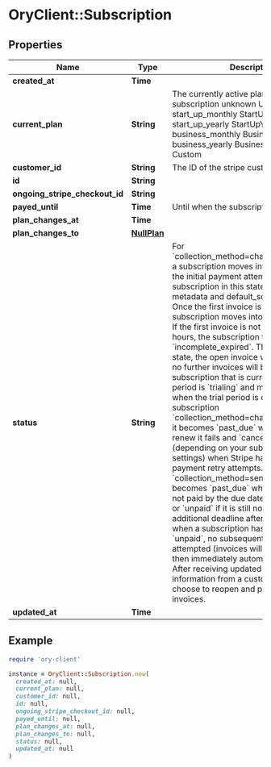 # OryClient::Subscription

## Properties

| Name | Type | Description | Notes |
| ---- | ---- | ----------- | ----- |
| **created_at** | **Time** |  | [readonly] |
| **current_plan** | **String** | The currently active plan of the subscription unknown Unknown free Free start_up_monthly StartUpMonthly start_up_yearly StartUpYearly business_monthly BusinessMonthly business_yearly BusinessYearly custom Custom | [readonly] |
| **customer_id** | **String** | The ID of the stripe customer | [readonly] |
| **id** | **String** |  |  |
| **ongoing_stripe_checkout_id** | **String** |  | [optional] |
| **payed_until** | **Time** | Until when the subscription is payed | [readonly] |
| **plan_changes_at** | **Time** |  | [optional] |
| **plan_changes_to** | [**NullPlan**](NullPlan.md) |  |  |
| **status** | **String** | For &#x60;collection_method&#x3D;charge_automatically&#x60; a subscription moves into &#x60;incomplete&#x60; if the initial payment attempt fails. A subscription in this state can only have metadata and default_source updated. Once the first invoice is paid, the subscription moves into an &#x60;active&#x60; state. If the first invoice is not paid within 23 hours, the subscription transitions to &#x60;incomplete_expired&#x60;. This is a terminal state, the open invoice will be voided and no further invoices will be generated.  A subscription that is currently in a trial period is &#x60;trialing&#x60; and moves to &#x60;active&#x60; when the trial period is over.  If subscription &#x60;collection_method&#x3D;charge_automatically&#x60; it becomes &#x60;past_due&#x60; when payment to renew it fails and &#x60;canceled&#x60; or &#x60;unpaid&#x60; (depending on your subscriptions settings) when Stripe has exhausted all payment retry attempts.  If subscription &#x60;collection_method&#x3D;send_invoice&#x60; it becomes &#x60;past_due&#x60; when its invoice is not paid by the due date, and &#x60;canceled&#x60; or &#x60;unpaid&#x60; if it is still not paid by an additional deadline after that. Note that when a subscription has a status of &#x60;unpaid&#x60;, no subsequent invoices will be attempted (invoices will be created, but then immediately automatically closed). After receiving updated payment information from a customer, you may choose to reopen and pay their closed invoices. |  |
| **updated_at** | **Time** |  | [readonly] |

## Example

```ruby
require 'ory-client'

instance = OryClient::Subscription.new(
  created_at: null,
  current_plan: null,
  customer_id: null,
  id: null,
  ongoing_stripe_checkout_id: null,
  payed_until: null,
  plan_changes_at: null,
  plan_changes_to: null,
  status: null,
  updated_at: null
)
```

